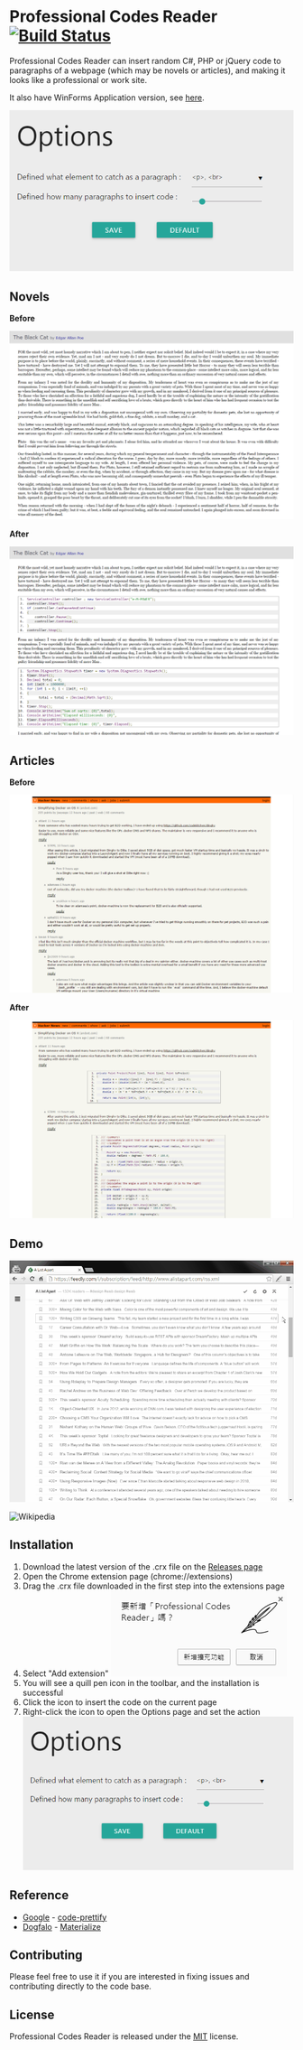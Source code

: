 # Professional Codes Reader [![Build Status](https://travis-ci.org/Jasonnor/Professional-Codes-Reader.svg?branch=v1.0.3)](https://travis-ci.org/Jasonnor/Professional-Codes-Reader)

Professional Codes Reader can insert random C#, PHP or jQuery code to paragraphs of a webpage (which may be novels or articles), and making it looks like a professional or work site.

It also have WinForms Application version, see [here](/WinForms-Application/).

![Options](/Example/options.png)

## Novels

**Before**

![Before](/Example/novel-before.png)

**After**

![After](/Example/novel-after.png)

## Articles

**Before**

![Before](/Example/article-before.png)

**After**

![After](/Example/article-after.png)

## Demo

![Feedly](/Example/demo-feedly.gif)

![Wikipedia](/Example/demo-wikipedia.gif)

## Installation

1. Download the latest version of the .crx file on the [Releases page](https://github.com/Jasonnor/Professional-Codes-Reader/releases)
2. Open the Chrome extension page (chrome://extensions)
3. Drag the .crx file downloaded in the first step into the extensions page
4. Select "Add extension"
	![Add-Extension](/Example/add-extension.png)
5. You will see a quill pen icon in the toolbar, and the installation is successful
6. Click the icon to insert the code on the current page
7. Right-click the icon to open the Options page and set the action
    ![Options](/Example/options.png)

## Reference

+ [Google](https://github.com/google) - [code-prettify](https://github.com/google/code-prettify)
+ [Dogfalo](https://github.com/Dogfalo) - [Materialize](https://github.com/dogfalo/materialize/)

## Contributing

Please feel free to use it if you are interested in fixing issues and contributing directly to the code base.

## License

Professional Codes Reader is released under the [MIT](/LICENSE) license.
